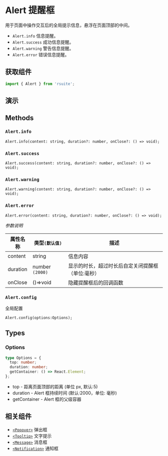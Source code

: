 # Alert 提醒框 [<i class="rs-icon rs-icon-edit2" ></i>](https://github.com/rsuite/rsuite.github.io/blob/master/src/components/alert/index.md)

用于页面中操作交互后的全局提示信息，悬浮在页面顶部的中间。

* `Alert.info` 信息提醒。
* `Alert.success` 成功信息提醒。
* `Alert.warning` 警告信息提醒。
* `Alert.error` 错误信息提醒。



## 获取组件

```js
import { Alert } from 'rsuite';
```

## 演示

<!--{demo}-->

## Methods

### `Alert.info`

```
Alert.info(content: string, duration?: number, onClose?: () => void);
```

### `Alert.success`

```
Alert.success(content: string, duration?: number, onClose?: () => void);
```

### `Alert.warning`

```
Alert.warning(content: string, duration?: number, onClose?: () => void);
```

### `Alert.error`

```
Alert.error(content: string, duration?: number, onClose?: () => void);
```

_参数说明_

| 属性名称 | 类型`(默认值)`  | 描述                                              |
| -------- | --------------- | ------------------------------------------------- |
| content  | string          | 信息内容                                          |
| duration | number `(2000)` | 显示的时长，超过时长后自定关闭提醒框（单位:毫秒） |
| onClose  | ()=>void        | 隐藏提醒框后的回调函数                            |

### `Alert.config`

全局配置

```
Alert.config(options:Options);
```

## Types

### Options

```typescript
type Options = {
  top: number;
  duration: number;
  getContainer: () => React.Element;
};
```

* top - 距离页面顶部的距离 (单位 px, 默认:5)
* duration - Alert 框持续时间 (默认:2000，单位: 毫秒)
* getContainer - Alert 框的父级容器

## 相关组件

* [`<Popover>`](./popover) 弹出框
* [`<Tooltip>`](./tooltip) 文字提示
* [`<Message>`](./message) 消息框
* [`<Notification>`](./notification) 通知框
